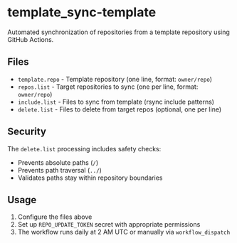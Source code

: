 # template_sync-template

Automated synchronization of repositories from a template repository using GitHub Actions.

## Files

- `template.repo` - Template repository (one line, format: `owner/repo`)
- `repos.list` - Target repositories to sync (one per line, format: `owner/repo`)
- `include.list` - Files to sync from template (rsync include patterns)
- `delete.list` - Files to delete from target repos (optional, one per line)

## Security

The `delete.list` processing includes safety checks:
- Prevents absolute paths (`/`)
- Prevents path traversal (`../`)
- Validates paths stay within repository boundaries

## Usage

1. Configure the files above
2. Set up `REPO_UPDATE_TOKEN` secret with appropriate permissions
3. The workflow runs daily at 2 AM UTC or manually via `workflow_dispatch`
